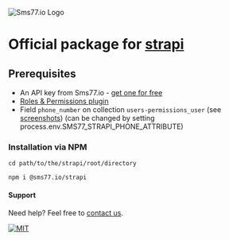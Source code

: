 ![Sms77.io Logo](https://www.sms77.io/wp-content/uploads/2019/07/sms77-Logo-400x79.png "Sms77.io Logo")
# Official package for [strapi](https://strapi.io/)

## Prerequisites
- An API key from Sms77.io - [get one for free](https://app.sms77.io/anmelden)
- [Roles & Permissions plugin](https://strapi.io/documentation/developer-docs/latest/development/plugins/users-permissions.html)
- Field `phone_number` on collection `users-permissions_user` (see [screenshots](/._screenshots)) (can be changed by setting process.env.SMS77_STRAPI_PHONE_ATTRIBUTE)

### Installation via NPM

`cd path/to/the/strapi/root/directory`

`npm i @sms77.io/strapi`

#### Support

Need help? Feel free to [contact us](https://www.sms77.io/en/company/contact/).

[![MIT](https://img.shields.io/badge/License-MIT-teal.svg)](./LICENSE)
